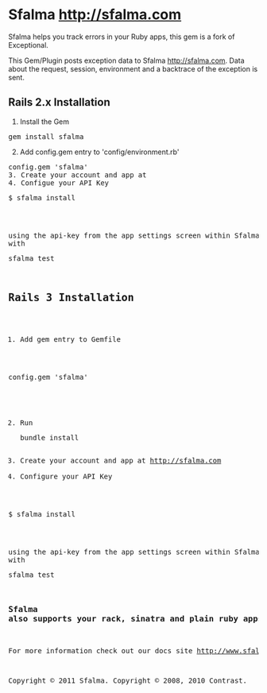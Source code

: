 # Sfalma <http://sfalma.com>

Sfalma helps you track errors in your Ruby apps, this gem is a fork of Exceptional.

This Gem/Plugin posts exception data to Sfalma <http://sfalma.com>. Data about the request, session, environment and a backtrace of the exception is sent.

## Rails 2.x Installation

1. Install the Gem
<pre>gem install sfalma</pre>
2. Add config.gem entry to 'config/environment.rb'
<pre>config.gem 'sfalma'
3. Create your account and app at <http://sfalma.com>
4. Configue your API Key
<pre>$ sfalma install <api-key></pre>
using the api-key from the app settings screen within Sfalma
5. Test with <pre>sfalma test</pre>

## Rails 3 Installation

1. Add  gem entry to Gemfile
<pre>config.gem 'sfalma'</pre>
2. Run <pre>bundle install</pre>
3. Create your account and app at <http://sfalma.com>
4. Configure your API Key
<pre>$ sfalma install <api-key></pre>
using the api-key from the app settings screen within Sfalma
5. Test with <pre>sfalma test</pre>


### Sfalma also supports your rack, sinatra and plain ruby apps
For more information check out our docs site <http://www.sfalma.com/docs>

Copyright © 2011 Sfalma.
Copyright © 2008, 2010 Contrast.
